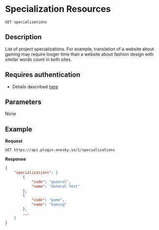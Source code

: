 # Specialization Resources

    GET specializations

## Description
List of project specializations. For example, translation of a website about gaming may require longer time than a website about fashion design with similar words count in both sites.


## Requires authentication
* Details described [here](/README.md#authentication)


## Parameters
None


## Example
**Request**

    GET https://api.plugin.onesky.io/1/specializations

**Response**
``` json
{
    "specializations": [
        {
            "code": "general",
            "name": "General Text"
        },
        {
            "code": "game",
            "name": "Gaming"
        },
        ...
    ]
}
```
